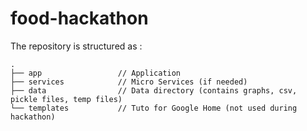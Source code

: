# food-hackathon

The repository is structured as :

    .
    ├── app                 // Application
    ├── services            // Micro Services (if needed)
    ├── data                // Data directory (contains graphs, csv, pickle files, temp files)
    └── templates           // Tuto for Google Home (not used during hackathon)
